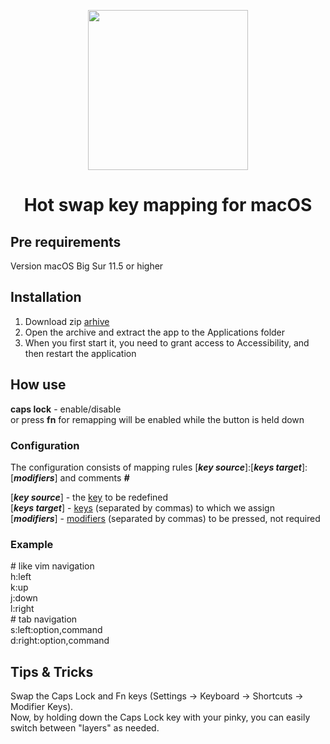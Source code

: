 <p align="center">
  <img width="256" height="256" src="https://github.com/bornthenord/keyborg/blob/main/logo.jpeg">
<p>
<h1 align="center">Hot swap key mapping for macOS</h1>

## Pre requirements
Version macOS Big Sur 11.5 or higher

## Installation
1. Download zip [arhive](https://github.com/bornthenord/hotpaws/releases)
2. Open the archive and extract the app to the Applications folder
3. When you first start it, you need to grant access to Accessibility, and then restart the application

## How use
<b>caps lock</b> - enable/disable\
or press <b>fn</b> for remapping will be enabled while the button is held down

### Configuration

The configuration consists of mapping rules [***key source***]:[***keys target***]:[***modifiers***] and comments ***#***

[***key source***] - the [key](https://github.com/bornthenord/keyborg/blob/main/src/Keyborg/Keyborg/Keyboard/Keys/Key.swift) to be redefined\
[***keys target***] - [keys](https://github.com/bornthenord/keyborg/blob/main/src/Keyborg/Keyborg/Keyboard/Keys/Key.swift) (separated by commas) to which we assign\
[***modifiers***] - [modifiers](https://github.com/bornthenord/keyborg/blob/main/src/Keyborg/Keyborg/Keyboard/Keys/Modifier.swift) (separated by commas) to be pressed, not required

### Example

\# like vim navigation\
h:left\
k:up\
j:down\
l:right\
\# tab navigation\
s:left:option,command\
d:right:option,command

## Tips & Tricks
Swap the Caps Lock and Fn keys (Settings -> Keyboard -> Shortcuts -> Modifier Keys).\
Now, by holding down the Caps Lock key with your pinky, you can easily switch between "layers" as needed.
